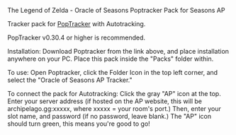 The Legend of Zelda - Oracle of Seasons
Poptracker Pack for Seasons AP

Tracker pack for [PopTracker](https://github.com/black-sliver/PopTracker/) with Autotracking.

PopTracker v0.30.4 or higher is recommended. 

Installation:
Download Poptracker from the link above, and place installation anywhere on your PC. Place this pack inside the "Packs" folder within. 

To use:
Open Poptracker, click the Folder Icon in the top left corner, and select the "Oracle of Seasons AP Tracker." 

To connect the pack for Autotracking:
Click the gray "AP" icon at the top. Enter your server address (if hosted on the AP website, this will be archipelago.gg:xxxxx, where xxxxx = your room's port.) Then, enter your slot name, and password (if no password, leave blank.) The "AP" icon should turn green, this means you're good to go!